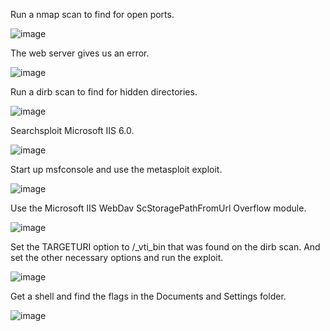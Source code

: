 Run a nmap scan to find for open ports.

![image](https://user-images.githubusercontent.com/93418272/178387165-0c52e0fb-0056-4507-9f51-e20af3492088.png)


The web server gives us an error.

![image](https://user-images.githubusercontent.com/93418272/178387180-99150725-187c-4594-9003-cc4c486ce015.png)


Run a dirb scan to find for hidden directories. 

![image](https://user-images.githubusercontent.com/93418272/178387192-5c9b30e4-50c9-4bc6-9882-fc92a7cd679e.png)


Searchsploit Microsoft IIS 6.0.

![image](https://user-images.githubusercontent.com/93418272/178387213-a21d9f38-5f97-4ddb-8c0e-b26726edfe6c.png)


Start up msfconsole and use the metasploit exploit.

![image](https://user-images.githubusercontent.com/93418272/178387227-4fb2bb22-afc6-44c0-8fcb-f8cf972126e7.png)


Use the Microsoft IIS WebDav ScStoragePathFromUrl Overflow module.

![image](https://user-images.githubusercontent.com/93418272/178387276-0d48ed22-e8e0-4a78-aeb7-3f9c61db989a.png)


Set the TARGETURI option to /_vti_bin that was found on the dirb scan. And set the other necessary options and run the exploit.

![image](https://user-images.githubusercontent.com/93418272/178387293-79f914d0-c77a-4293-9370-9bd3e656ac32.png)


Get a shell and find the flags in the Documents and Settings folder.

![image](https://user-images.githubusercontent.com/93418272/178387315-0bd66186-046d-42b2-b12c-4fe0e048139d.png)
